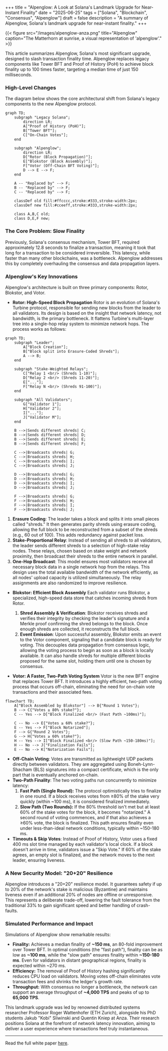 +++
title = "Alpenglow: A Look at Solana's Landmark Upgrade for Near-Instant Finality"
date = "2025-06-25"
tags = ["Solana", "Blockchain", "Consensus", "Alpenglow"]
draft = false
description = "A summary of Alpenglow, Solana's landmark upgrade for near-instant finality."
+++

{{< figure src="/images/alpenglow-anza.png" title="Alpenglow" caption="The Matterhorn at sunrise, a visual representation of 'alpenglow'." >}}

This article summarizes Alpenglow, Solana's most significant upgrade, designed to slash transaction finality time. Alpenglow replaces legacy components like Tower BFT and Proof of History (PoH) to achieve block finality up to 100 times faster, targeting a median time of just 150 milliseconds.

### High-Level Changes

The diagram below shows the core architectural shift from Solana's legacy components to the new Alpenglow protocol.

```mermaid
graph TD;
    subgraph "Legacy Solana";
        direction LR;
        A["Proof of History (PoH)"];
        B["Tower BFT"];
        C["On-Chain Votes"];
    end

    subgraph "Alpenglow";
        direction LR;
        D["Rotor (Block Propagation)"];
        E["Blokstor (Block Assembly)"];
        F["Votor (Off-Chain BFT Voting)"];
        D --> E --> F;
    end

    A -- "Replaced by" --> F;
    B -- "Replaced by" --> F;
    C -- "Replaced by" --> F;

    classDef old fill:#ffcccc,stroke:#333,stroke-width:2px;
    classDef new fill:#cceeff,stroke:#333,stroke-width:2px;

    class A,B,C old;
    class D,E,F new;
```

### The Core Problem: Slow Finality

Previously, Solana's consensus mechanism, Tower BFT, required approximately 12.8 seconds to finalize a transaction, meaning it took that long for a transaction to be considered irreversible. This latency, while faster than many other blockchains, was a bottleneck. Alpenglow addresses this by completely overhauling the consensus and data propagation layers.

### Alpenglow's Key Innovations

Alpenglow's architecture is built on three primary components: Rotor, Blokstor, and Votor.

- **Rotor: High-Speed Block Propagation**
  Rotor is an evolution of Solana's Turbine protocol, responsible for sending new blocks from the leader to all validators. Its design is based on the insight that network latency, not bandwidth, is the primary bottleneck. It flattens Turbine's multi-layer tree into a single-hop relay system to minimize network hops. The process works as follows:

```mermaid
graph TD;
    subgraph "Leader";
        A["Block Creation"];
        B["Block split into Erasure-Coded Shreds"];
        A --> B;
    end

    subgraph "Stake-Weighted Relays";
        C["Relay 1 <br/> (Shreds 1-10)"];
        D["Relay 2 <br/> (Shreds 11-20)"];
        E["..."];
        F["Relay N <br/> (Shreds 91-100)"];
    end

    subgraph "All Validators";
        G["Validator 1"];
        H["Validator 2"];
        I["..."];
        J["Validator M"];
    end

    B -->|Sends different shreds| C;
    B -->|Sends different shreds| D;
    B -->|Sends different shreds| E;
    B -->|Sends different shreds| F;

    C -->|Broadcasts shreds| G;
    C -->|Broadcasts shreds| H;
    C -->|Broadcasts shreds| I;
    C -->|Broadcasts shreds| J;

    D -->|Broadcasts shreds| G;
    D -->|Broadcasts shreds| H;
    D -->|Broadcasts shreds| I;
    D -->|Broadcasts shreds| J;

    F -->|Broadcasts shreds| G;
    F -->|Broadcasts shreds| H;
    F -->|Broadcasts shreds| I;
    F -->|Broadcasts shreds| J;
```

1. **Erasure Coding**: The leader takes a block and splits it into small pieces called "shreds." It then generates parity shreds using erasure coding, allowing the full block to be reconstructed from a subset of the shreds (e.g., 60 out of 100). This adds redundancy against packet loss.
2. **Stake-Proportional Relay**: Instead of sending all shreds to all validators, the leader sends different shreds to a selection of high-stake relay nodes. These relays, chosen based on stake weight and network proximity, then broadcast their shreds to the entire network in parallel.
3. **One-Hop Broadcast**: This model ensures most validators receive all necessary block data in a single network hop from the relays. This design uses the total available bandwidth of the network efficiently, as all nodes' upload capacity is utilized simultaneously. The relay assignments are also randomized to improve resilience.

- **Blokstor: Efficient Block Assembly**
  Each validator runs Blokstor, a specialized, high-speed data store that catches incoming shreds from Rotor.

  1. **Shred Assembly & Verification**: Blokstor receives shreds and verifies their integrity by checking the leader's signature and a Merkle proof confirming the shred belongs to the block. Once enough shreds are collected, it reconstructs the full block.
  2. **Event Emission**: Upon successful assembly, Blokstor emits an event to the Votor component, signaling that a candidate block is ready for voting. This decouples data propagation from consensus logic, allowing the voting process to begin as soon as a block is locally available. It can also handle shreds for multiple different blocks proposed for the same slot, holding them until one is chosen by consensus.

- **Votor: A Faster, Two-Path Voting System**
  Votor is the new BFT engine that replaces Tower BFT. It introduces a highly efficient, two-path voting process that occurs off-chain, eliminating the need for on-chain vote transactions and their associated fees.

```mermaid
flowchart TD;
    A["Block Assembled by Blokstor"] --> B{"Round 1 Votes"};
    B --> C{"Votes ≥ 80% stake?"};
    C -- Yes --> D["Block Finalized <br/> (Fast Path ~100ms)"];

    C -- No --> E{"Votes ≥ 60% stake?"};
    E -- Yes --> F["Block Notarized"];
    F --> G{"Round 2 Votes"};
    G --> H{"Votes ≥ 60% stake?"};
    H -- Yes --> I["Block Finalized <br/> (Slow Path ~150-180ms)"];
    H -- No --> J["Finalization Fails"];
    E -- No --> K["Notarization Fails"];
```

- **Off-Chain Voting**: Votes are transmitted as lightweight UDP packets directly between validators. They are aggregated using Boneh-Lynn-Shacham (BLS) signatures into a compact certificate, which is the only part that is eventually anchored on-chain.
- **Two-Path Finality**: The two voting paths run concurrently to minimize latency:
  1.  **Fast Path (Single Round):** The protocol optimistically tries to finalize in one round. If a block receives votes from ≥80% of the stake very quickly (within ~100 ms), it is considered finalized immediately.
  2.  **Slow Path (Two Rounds):** If the 80% threshold isn't met but at least 60% of the stake votes for the block, it becomes "notarized." A second round of voting commences, and if that also achieves a ≥60% vote, the block is finalized. This path ensures finality even under less-than-ideal network conditions, typically within ~150-180 ms.
- **Timeouts & Skip Votes**: Instead of Proof of History, Votor uses a fixed 400 ms slot time managed by each validator's local clock. If a block doesn't arrive in time, validators issue a "Skip Vote." If 60% of the stake agrees, an empty slot is finalized, and the network moves to the next leader, ensuring liveness.

### A New Security Model: "20+20" Resilience

Alpenglow introduces a "20+20" resilience model. It guarantees safety if up to 20% of the network's stake is malicious (Byzantine) and maintains liveness even if an additional 20% of nodes are offline or unresponsive. This represents a deliberate trade-off, lowering the fault tolerance from the traditional 33% to gain significant speed and better handling of crash-faults.

### Simulated Performance and Impact

Simulations of Alpenglow show remarkable results:

- **Finality:** Achieves a median finality of **~150 ms**, an 80-fold improvement over Tower BFT. In optimal conditions (the "fast path"), finality can be as low as **~100 ms**, while the "slow path" ensures finality within **~150-180 ms**. Even for validators in distant geographical regions, finality is expected within ~270 ms.
- **Efficiency:** The removal of Proof of History hashing significantly reduces CPU load on validators. Moving votes off-chain eliminates vote transaction fees and shrinks the ledger's growth rate.
- **Throughput:** With consensus no longer a bottleneck, the network can support an average throughput of **~4,000 TPS** and peaks of up to **65,000 TPS**.

This landmark upgrade was led by renowned distributed systems researcher Professor Roger Wattenhofer (ETH Zurich), alongside his PhD students Jakub "Kobi" Sliwinski and Quentin Kniep at Anza. Their research positions Solana at the forefront of network latency innovation, aiming to deliver a user experience where transactions feel truly instantaneous.

---

Read the full white paper [here](https://drive.google.com/file/d/1y_7ddr8oNOknTQYHzXeeMD2ProQ0WjMs/view).
